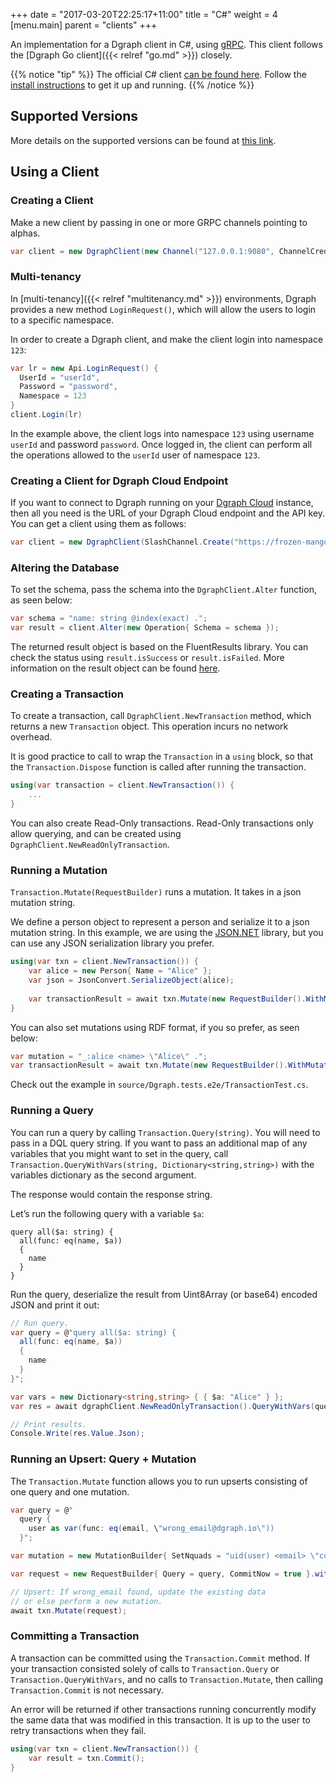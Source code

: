 +++
date = "2017-03-20T22:25:17+11:00"
title = "C#"
weight = 4
[menu.main]
    parent = "clients"
+++

An implementation for a Dgraph client in C#, using [gRPC](https://grpc.io/).
This client follows the [Dgraph Go client]({{< relref "go.md" >}}) closely.

{{% notice "tip" %}}
The official C# client [can be found here](https://github.com/dgraph-io/dgraph.net).
Follow the [install instructions](https://github.com/dgraph-io/dgraph.net#install) to get
it up and running.
{{% /notice %}}

## Supported Versions

More details on the supported versions can be found at
[this link](https://github.com/dgraph-io/dgraph.net#supported-versions).

## Using a Client

### Creating a Client

Make a new client by passing in one or more GRPC channels pointing to alphas.

```c#
var client = new DgraphClient(new Channel("127.0.0.1:9080", ChannelCredentials.Insecure));
```

### Multi-tenancy

In [multi-tenancy]({{< relref "multitenancy.md" >}}) environments, Dgraph provides a new method `LoginRequest()`,
which will allow the users to login to a specific namespace.

In order to create a Dgraph client, and make the client login into namespace `123`:

```c#
var lr = new Api.LoginRequest() {
  UserId = "userId",
  Password = "password",
  Namespace = 123
}
client.Login(lr)
```

In the example above, the client logs into namespace `123` using username `userId` and password `password`.
Once logged in, the client can perform all the operations allowed to the `userId` user of namespace `123`.

### Creating a Client for Dgraph Cloud Endpoint

If you want to connect to Dgraph running on your [Dgraph Cloud](https://cloud.dgraph.io) instance, then all you need is the URL of your Dgraph Cloud endpoint and the API key. You can get a client using them as follows:

```c#
var client = new DgraphClient(SlashChannel.Create("https://frozen-mango.eu-central-1.aws.cloud.dgraph.io/graphql", "api-key-here"));
```

### Altering the Database

To set the schema, pass the schema into the `DgraphClient.Alter` function, as seen below:

```c#
var schema = "name: string @index(exact) .";
var result = client.Alter(new Operation{ Schema = schema });
```

The returned result object is based on the FluentResults library. You can check the status using `result.isSuccess` or `result.isFailed`. More information on the result object can be found [here](https://github.com/altmann/FluentResults).


### Creating a Transaction

To create a transaction, call `DgraphClient.NewTransaction` method, which returns a
new `Transaction` object. This operation incurs no network overhead.

It is good practice to call to wrap the `Transaction` in a `using` block, so that the `Transaction.Dispose` function is called after running
the transaction. 

```c#
using(var transaction = client.NewTransaction()) {
    ...
}
```

You can also create Read-Only transactions. Read-Only transactions only allow querying, and can be created using `DgraphClient.NewReadOnlyTransaction`.


### Running a Mutation

`Transaction.Mutate(RequestBuilder)` runs a mutation. It takes in a json mutation string.

We define a person object to represent a person and serialize it to a json mutation string. In this example, we are using the [JSON.NET](https://www.newtonsoft.com/json) library, but you can use any JSON serialization library you prefer.

```c#
using(var txn = client.NewTransaction()) {
    var alice = new Person{ Name = "Alice" };
    var json = JsonConvert.SerializeObject(alice);
    
    var transactionResult = await txn.Mutate(new RequestBuilder().WithMutations(new MutationBuilder{ SetJson = json }));
}
```

You can also set mutations using RDF format, if you so prefer, as seen below:

```c#
var mutation = "_:alice <name> \"Alice\" .";
var transactionResult = await txn.Mutate(new RequestBuilder().WithMutations(new MutationBuilder{ SetNquads = mutation }));
```

Check out the example in `source/Dgraph.tests.e2e/TransactionTest.cs`.

### Running a Query

You can run a query by calling `Transaction.Query(string)`. You will need to pass in a
DQL query string. If you want to pass an additional map of any variables that
you might want to set in the query, call `Transaction.QueryWithVars(string, Dictionary<string,string>)` with
the variables dictionary as the second argument.

The response would contain the response string.

Let’s run the following query with a variable `$a`:

```console
query all($a: string) {
  all(func: eq(name, $a))
  {
    name
  }
}
```

Run the query, deserialize the result from Uint8Array (or base64) encoded JSON and
print it out:

```c#
// Run query.
var query = @"query all($a: string) {
  all(func: eq(name, $a))
  {
    name
  }
}";

var vars = new Dictionary<string,string> { { $a: "Alice" } };
var res = await dgraphClient.NewReadOnlyTransaction().QueryWithVars(query, vars);

// Print results.
Console.Write(res.Value.Json);
```

### Running an Upsert: Query + Mutation

The `Transaction.Mutate` function allows you to run upserts consisting of one query and one mutation. 


```c#
var query = @"
  query {
    user as var(func: eq(email, \"wrong_email@dgraph.io\"))
  }";

var mutation = new MutationBuilder{ SetNquads = "uid(user) <email> \"correct_email@dgraph.io\" ." };

var request = new RequestBuilder{ Query = query, CommitNow = true }.withMutation(mutation);

// Upsert: If wrong_email found, update the existing data
// or else perform a new mutation.
await txn.Mutate(request);
```

### Committing a Transaction

A transaction can be committed using the `Transaction.Commit` method. If your transaction
consisted solely of calls to `Transaction.Query` or `Transaction.QueryWithVars`, and no calls to
`Transaction.Mutate`, then calling `Transaction.Commit` is not necessary.

An error will be returned if other transactions running concurrently modify the same
data that was modified in this transaction. It is up to the user to retry
transactions when they fail.

```c#
using(var txn = client.NewTransaction()) {
    var result = txn.Commit();
}
```
